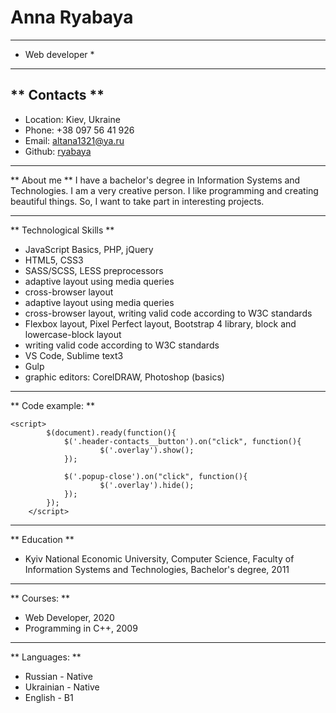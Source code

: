 # Anna Ryabaya

---

- Web developer \*

---

## ** Contacts **

- Location: Kiev, Ukraine
- Phone: +38 097 56 41 926
- Email: altana1321@ya.ru
- Github: [ryabaya](https://github.com/ryabaya)

---

** About me **
I have a bachelor's degree in Information Systems and Technologies. I am a very creative person. I like programming and creating beautiful things. So, I want to take part in interesting projects.

---

** Technological Skills **

- JavaScript Basics, PHP, jQuery
- HTML5, CSS3
- SASS/SCSS, LESS preprocessors
- adaptive layout using media queries
- cross-browser layout
- adaptive layout using media queries
- cross-browser layout, writing valid code according to W3C standards
- Flexbox layout, Pixel Perfect layout, Bootstrap 4 library, block and lowercase-block layout
- writing valid code according to W3C standards
- VS Code, Sublime text3
- Gulp
- graphic editors: CorelDRAW, Photoshop (basics)

---

** Code example: **

```
<script>
		$(document).ready(function(){
			$('.header-contacts__button').on("click", function(){
					$('.overlay').show();
			});

			$('.popup-close').on("click", function(){
					$('.overlay').hide();
			});
		});
	</script>
```

---

** Education **

- Kyiv National Economic University, Computer Science, Faculty of Information Systems and Technologies, Bachelor's degree, 2011

---

** Courses: **

- Web Developer, 2020
- Programming in C++, 2009

---

** Languages: **

- Russian - Native
- Ukrainian - Native
- English - B1
